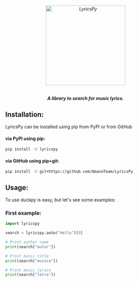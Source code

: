 <h6 align="center">
  <img src="https://i.imgur.com/mz7AYHb.png" alt="LyricsPy" height="250px">
  <h5 align="center">A library to search for music lyrics.</h5>
</h6>


## Installation:

LyricsPy can be installed using pip from PyPI or from GitHub

#### via PyPI using pip:

```bash
pip install -U lyricspy
```

#### via GitHub using pip+git:

```bash
pip install -U git+https://github.com/AmanoTeam/LyricsPy
```

## Usage:

To use duckpy is easy, but let's see some examples:

### First example:

```python
import lyricspy

search = lyricspy.auto("Hello")[0]

# Print author name
print(search["autor"])

# Print music title
print(search["musica"])

# Print music lyrics
print(search["letra"])
```
